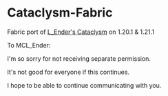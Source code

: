 # Cataclysm-Fabric

Fabric port of [L_Ender's Cataclysm](https://github.com/lender544/new1.20.1) on 1.20.1 & 1.21.1



To MCL_Ender:

I'm so sorry for not receiving separate permission.

It's not good for everyone if this continues.

I hope to be able to continue communicating with you.

